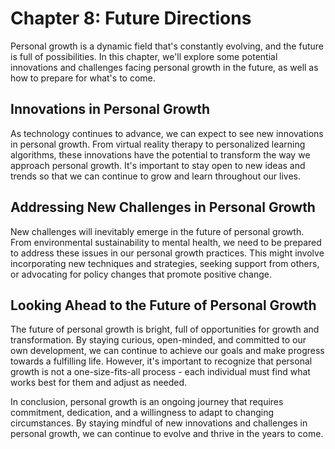 Chapter 8: Future Directions
============================

Personal growth is a dynamic field that's constantly evolving, and the future is full of possibilities. In this chapter, we'll explore some potential innovations and challenges facing personal growth in the future, as well as how to prepare for what's to come.

Innovations in Personal Growth
------------------------------

As technology continues to advance, we can expect to see new innovations in personal growth. From virtual reality therapy to personalized learning algorithms, these innovations have the potential to transform the way we approach personal growth. It's important to stay open to new ideas and trends so that we can continue to grow and learn throughout our lives.

Addressing New Challenges in Personal Growth
--------------------------------------------

New challenges will inevitably emerge in the future of personal growth. From environmental sustainability to mental health, we need to be prepared to address these issues in our personal growth practices. This might involve incorporating new techniques and strategies, seeking support from others, or advocating for policy changes that promote positive change.

Looking Ahead to the Future of Personal Growth
----------------------------------------------

The future of personal growth is bright, full of opportunities for growth and transformation. By staying curious, open-minded, and committed to our own development, we can continue to achieve our goals and make progress towards a fulfilling life. However, it's important to recognize that personal growth is not a one-size-fits-all process - each individual must find what works best for them and adjust as needed.

In conclusion, personal growth is an ongoing journey that requires commitment, dedication, and a willingness to adapt to changing circumstances. By staying mindful of new innovations and challenges in personal growth, we can continue to evolve and thrive in the years to come.
